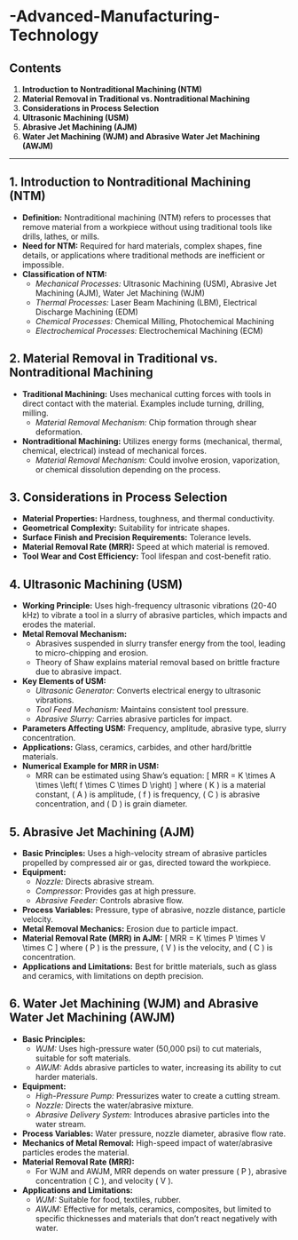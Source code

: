 # -Advanced-Manufacturing-Technology

## Contents
1. **Introduction to Nontraditional Machining (NTM)**
2. **Material Removal in Traditional vs. Nontraditional Machining**
3. **Considerations in Process Selection**
4. **Ultrasonic Machining (USM)**
5. **Abrasive Jet Machining (AJM)**
6. **Water Jet Machining (WJM) and Abrasive Water Jet Machining (AWJM)**

---

## 1. Introduction to Nontraditional Machining (NTM)
- **Definition:** Nontraditional machining (NTM) refers to processes that remove material from a workpiece without using traditional tools like drills, lathes, or mills.
- **Need for NTM:** Required for hard materials, complex shapes, fine details, or applications where traditional methods are inefficient or impossible.
- **Classification of NTM:**
  - *Mechanical Processes:* Ultrasonic Machining (USM), Abrasive Jet Machining (AJM), Water Jet Machining (WJM)
  - *Thermal Processes:* Laser Beam Machining (LBM), Electrical Discharge Machining (EDM)
  - *Chemical Processes:* Chemical Milling, Photochemical Machining
  - *Electrochemical Processes:* Electrochemical Machining (ECM)

## 2. Material Removal in Traditional vs. Nontraditional Machining
- **Traditional Machining:** Uses mechanical cutting forces with tools in direct contact with the material. Examples include turning, drilling, milling.
  - *Material Removal Mechanism:* Chip formation through shear deformation.
- **Nontraditional Machining:** Utilizes energy forms (mechanical, thermal, chemical, electrical) instead of mechanical forces.
  - *Material Removal Mechanism:* Could involve erosion, vaporization, or chemical dissolution depending on the process.

## 3. Considerations in Process Selection
- **Material Properties:** Hardness, toughness, and thermal conductivity.
- **Geometrical Complexity:** Suitability for intricate shapes.
- **Surface Finish and Precision Requirements:** Tolerance levels.
- **Material Removal Rate (MRR):** Speed at which material is removed.
- **Tool Wear and Cost Efficiency:** Tool lifespan and cost-benefit ratio.

## 4. Ultrasonic Machining (USM)
- **Working Principle:** Uses high-frequency ultrasonic vibrations (20-40 kHz) to vibrate a tool in a slurry of abrasive particles, which impacts and erodes the material.
- **Metal Removal Mechanism:** 
  - Abrasives suspended in slurry transfer energy from the tool, leading to micro-chipping and erosion.
  - Theory of Shaw explains material removal based on brittle fracture due to abrasive impact.
- **Key Elements of USM:**
  - *Ultrasonic Generator:* Converts electrical energy to ultrasonic vibrations.
  - *Tool Feed Mechanism:* Maintains consistent tool pressure.
  - *Abrasive Slurry:* Carries abrasive particles for impact.
- **Parameters Affecting USM:** Frequency, amplitude, abrasive type, slurry concentration.
- **Applications:** Glass, ceramics, carbides, and other hard/brittle materials.
- **Numerical Example for MRR in USM:**
  - MRR can be estimated using Shaw’s equation:
    \[
    MRR = K \times A \times \left( f \times C \times D \right)
    \]
    where \( K \) is a material constant, \( A \) is amplitude, \( f \) is frequency, \( C \) is abrasive concentration, and \( D \) is grain diameter.

## 5. Abrasive Jet Machining (AJM)
- **Basic Principles:** Uses a high-velocity stream of abrasive particles propelled by compressed air or gas, directed toward the workpiece.
- **Equipment:**
  - *Nozzle:* Directs abrasive stream.
  - *Compressor:* Provides gas at high pressure.
  - *Abrasive Feeder:* Controls abrasive flow.
- **Process Variables:** Pressure, type of abrasive, nozzle distance, particle velocity.
- **Metal Removal Mechanics:** Erosion due to particle impact.
- **Material Removal Rate (MRR) in AJM:**
  \[
  MRR = K \times P \times V \times C
  \]
  where \( P \) is the pressure, \( V \) is the velocity, and \( C \) is concentration.
- **Applications and Limitations:** Best for brittle materials, such as glass and ceramics, with limitations on depth precision.

## 6. Water Jet Machining (WJM) and Abrasive Water Jet Machining (AWJM)
- **Basic Principles:**
  - *WJM:* Uses high-pressure water (50,000 psi) to cut materials, suitable for soft materials.
  - *AWJM:* Adds abrasive particles to water, increasing its ability to cut harder materials.
- **Equipment:**
  - *High-Pressure Pump:* Pressurizes water to create a cutting stream.
  - *Nozzle:* Directs the water/abrasive mixture.
  - *Abrasive Delivery System:* Introduces abrasive particles into the water stream.
- **Process Variables:** Water pressure, nozzle diameter, abrasive flow rate.
- **Mechanics of Metal Removal:** High-speed impact of water/abrasive particles erodes the material.
- **Material Removal Rate (MRR):**
  - For WJM and AWJM, MRR depends on water pressure \( P \), abrasive concentration \( C \), and velocity \( V \).
- **Applications and Limitations:**
  - *WJM:* Suitable for food, textiles, rubber.
  - *AWJM:* Effective for metals, ceramics, composites, but limited to specific thicknesses and materials that don’t react negatively with water.

